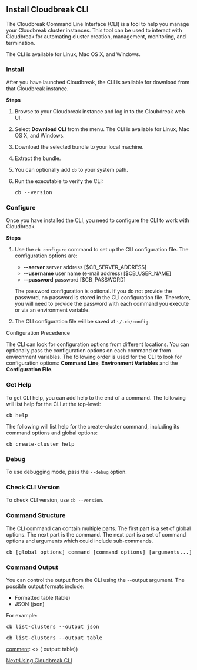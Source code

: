 ## Install Cloudbreak CLI  


The Cloudbreak Command Line Interface (CLI) is a tool to help you manage your Cloudbreak cluster instances. This tool can be used to interact with Cloudbreak for automating cluster creation, management, monitoring, and termination. 

The CLI is available for Linux, Mac OS X, and Windows. 


### Install 

After you have launched Cloudbreak, the CLI is available for download from that Cloudbreak instance.

**Steps**

1. Browse to your Cloudbreak instance and log in to the Cloubdreak web UI.  
2. Select **Download CLI** from the menu. The CLI is available for Linux, Mac OS X, and Windows.  
3. Download the selected bundle to your local machine.  
4. Extract the bundle.  
5. You can optionally add `cb` to your system path.
6. Run the executable to verify the CLI: 

    <pre>cb --version</pre>


### Configure

Once you have installed the CLI, you need to configure the CLI to work with Cloudbreak.

**Steps**

1. Use the `cb configure` command to set up the CLI configuration file. The configuration options are:  
    * **--server** server address [$CB_SERVER_ADDRESS]  
    * **--username** user name (e-mail address) [$CB_USER_NAME]  
    * **--password** password [$CB_PASSWORD]  
   
    The password configuration is optional. If you do not provide the password, no password is stored in the CLI configuration file. Therefore, you will need to provide the password with each command you execute or via an environment variable.

2. The CLI configuration file will be saved at `~/.cb/config`.

[comment]: <> (Add example content of the config file)

<div class="note">
    <p class="first admonition-title">Configuration Precedence</p>
    <p class="last">
    The CLI can look for configuration options from different locations. You can optionally
    pass the configuration options on each command or from environment variables. The following
    order is used for the CLI to look for configuration options: <strong>Command Line</strong>, <strong>Environment Variables</strong>
    and the <strong>Configuration File</strong>.
    </p>
</div>

[comment]: <> (Need to clarify how this works if you have multiple profiles. Would you add multiple entries to the config file manually? Is the entry name supposed to match profile name?)


### Get Help

To get CLI help, you can add help to the end of a command. The following will list help for the CLI at the top-level:

<pre>cb help</pre>

The following will list help for the create-cluster command, including its command options and global options:

<pre>cb create-cluster help</pre>


### Debug

To use debugging mode, pass the `--debug` option. 


### Check CLI Version

To check CLI version, use `cb --version`.


### Command Structure

The CLI command can contain multiple parts. The first part is a set of global options. The next part is the command. The next part is a set of command options and arguments which could include sub-commands.

<pre>cb [global options] command [command options] [arguments...]</pre>


### Command Output

You can control the output from the CLI using the --output argument. The possible output formats include:

* Formatted table (table)
* JSON (json)

For example:

<pre>cb list-clusters --output json</pre>

<pre>cb list-clusters --output table</pre>

[comment]: <> (Add actual output)

[comment]: <> (I think you can also add default output to the config file?)

[comment]: <> (Example:)
[comment]: <> (default:)
[comment]: <> (  username: admin@example.com)
[comment]: <> (  password: MySecurePass123)
[comment]: <> (  server: https://192.167.65.4)
[comment]: <> (  output: table))


<div class="next">
<a href="../cli-using/index.html">Next:Using Cloudbreak CLI</a>
</div>